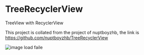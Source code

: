 # TreeRecyclerView
TreeView with RecyclerView

This project is collated from the project of nuptboyzhb, the link is https://github.com/nuptboyzhb/TreeRecyclerView

![image load faile](https://github.com/zzw3239/TreeRecyclerView/blob/master/sTreeView.gif)
